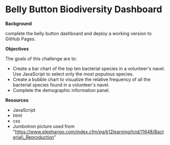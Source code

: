 # **Belly Button Biodiversity Dashboard**

**Background**

complete the belly button dashboard and deploy a working version to GitHub Pages.

**Objectives**

The goals of this challenge are to:

- Create a bar chart of the top ten bacterial species in a volunteer&#39;s navel. Use JavaScript to select only the most populous species.
- Create a bubble chart to visualize the relative frequency of all the bacterial species found in a volunteer&#39;s navel.
- Complete the demographic information panel.

**Resources**

- JavaScript
- html
- css
- Jumbotron picture used from &quot;https://www.elephango.com/index.cfm/pg/k12learning/lcid/11648/Bacterial\_Reproduction&quot;